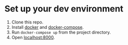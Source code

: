# Set up your dev environment

1. Clone this repo.
2. Install [docker](https://docs.docker.com/engine/installation/) and [docker-compose](https://docs.docker.com/compose/install/).
3. Run `docker-compose up` from the project directory.
4. Open [localhost:8000](http://localhost:8000).
